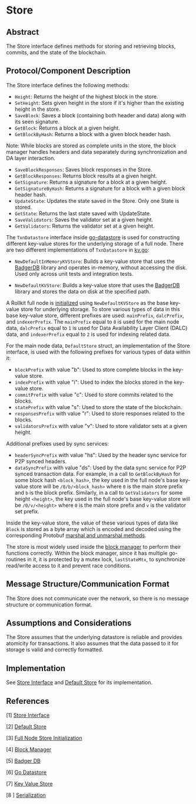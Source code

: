 # Store

## Abstract

The Store interface defines methods for storing and retrieving blocks, commits, and the state of the blockchain.

## Protocol/Component Description

The Store interface defines the following methods:

- `Height`: Returns the height of the highest block in the store.
- `SetHeight`: Sets given height in the store if it's higher than the existing height in the store.
- `SaveBlock`: Saves a block (containing both header and data) along with its seen signature.
- `GetBlock`: Returns a block at a given height.
- `GetBlockByHash`: Returns a block with a given block header hash.

Note: While blocks are stored as complete units in the store, the block manager handles headers and data separately during synchronization and DA layer interaction.

- `SaveBlockResponses`: Saves block responses in the Store.
- `GetBlockResponses`: Returns block results at a given height.
- `GetSignature`: Returns a signature for a block at a given height.
- `GetSignatureByHash`: Returns a signature for a block with a given block header hash.
- `UpdateState`: Updates the state saved in the Store. Only one State is stored.
- `GetState`: Returns the last state saved with UpdateState.
- `SaveValidators`: Saves the validator set at a given height.
- `GetValidators`: Returns the validator set at a given height.

The `TxnDatastore` interface inside [go-datastore] is used for constructing different key-value stores for the underlying storage of a full node. There are two different implementations of `TxnDatastore` in [kv.go]:

- `NewDefaultInMemoryKVStore`: Builds a key-value store that uses the [BadgerDB] library and operates in-memory, without accessing the disk. Used only across unit tests and integration tests.

- `NewDefaultKVStore`: Builds a key-value store that uses the [BadgerDB] library and stores the data on disk at the specified path.

A Rollkit full node is [initialized][full_node_store_initialization] using `NewDefaultKVStore` as the base key-value store for underlying storage. To store various types of data in this base key-value store, different prefixes are used: `mainPrefix`, `dalcPrefix`, and `indexerPrefix`. The `mainPrefix` equal to `0` is used for the main node data, `dalcPrefix` equal to `1` is used for Data Availability Layer Client (DALC) data, and `indexerPrefix` equal to `2` is used for indexing related data.

For the main node data, `DefaultStore` struct, an implementation of the Store interface, is used with the following prefixes for various types of data within it:

- `blockPrefix` with value "b": Used to store complete blocks in the key-value store.
- `indexPrefix` with value "i": Used to index the blocks stored in the key-value store.
- `commitPrefix` with value "c": Used to store commits related to the blocks.
- `statePrefix` with value "s": Used to store the state of the blockchain.
- `responsesPrefix` with value "r": Used to store responses related to the blocks.
- `validatorsPrefix` with value "v": Used to store validator sets at a given height.

Additional prefixes used by sync services:

- `headerSyncPrefix` with value "hs": Used by the header sync service for P2P synced headers.
- `dataSyncPrefix` with value "ds": Used by the data sync service for P2P synced transaction data.
For example, in a call to `GetBlockByHash` for some block hash `<block_hash>`, the key used in the full node's base key-value store will be `/0/b/<block_hash>` where `0` is the main store prefix and `b` is the block prefix. Similarly, in a call to `GetValidators` for some height `<height>`, the key used in the full node's base key-value store will be `/0/v/<height>` where `0` is the main store prefix and `v` is the validator set prefix.

Inside the key-value store, the value of these various types of data like `Block` is stored as a byte array which is encoded and decoded using the corresponding Protobuf [marshal and unmarshal methods][serialization].

The store is most widely used inside the [block manager] to perform their functions correctly. Within the block manager, since it has multiple go-routines in it, it is protected by a mutex lock, `lastStateMtx`, to synchronize read/write access to it and prevent race conditions.

## Message Structure/Communication Format

The Store does not communicate over the network, so there is no message structure or communication format.

## Assumptions and Considerations

The Store assumes that the underlying datastore is reliable and provides atomicity for transactions. It also assumes that the data passed to it for storage is valid and correctly formatted.

## Implementation

See [Store Interface][store_interface] and [Default Store][default_store] for its implementation.

## References

[1] [Store Interface][store_interface]

[2] [Default Store][default_store]

[3] [Full Node Store Initialization][full_node_store_initialization]

[4] [Block Manager][block manager]

[5] [Badger DB][BadgerDB]

[6] [Go Datastore][go-datastore]

[7] [Key Value Store][kv.go]

[8 ] [Serialization][serialization]

[store_interface]: https://github.com/rollkit/rollkit/blob/main/pkg/store/types.go#L11
[default_store]: https://github.com/rollkit/rollkit/blob/main/pkg/store/store.go
[full_node_store_initialization]: https://github.com/rollkit/rollkit/blob/main/node/full.go#L96
[block manager]: https://github.com/rollkit/rollkit/blob/main/block/manager.go
[BadgerDB]: https://github.com/dgraph-io/badger
[go-datastore]: https://github.com/ipfs/go-datastore
[kv.go]: https://github.com/rollkit/rollkit/blob/main/pkg/store/kv.go
[serialization]: https://github.com/rollkit/rollkit/blob/main/types/serialization.go
